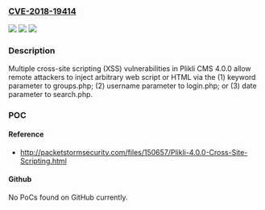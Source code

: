 ### [CVE-2018-19414](https://cve.mitre.org/cgi-bin/cvename.cgi?name=CVE-2018-19414)
![](https://img.shields.io/static/v1?label=Product&message=n%2Fa&color=blue)
![](https://img.shields.io/static/v1?label=Version&message=n%2Fa&color=blue)
![](https://img.shields.io/static/v1?label=Vulnerability&message=n%2Fa&color=brighgreen)

### Description

Multiple cross-site scripting (XSS) vulnerabilities in Plikli CMS 4.0.0 allow remote attackers to inject arbitrary web script or HTML via the (1) keyword parameter to groups.php; (2) username parameter to login.php; or (3) date parameter to search.php.

### POC

#### Reference
- http://packetstormsecurity.com/files/150657/Plikli-4.0.0-Cross-Site-Scripting.html

#### Github
No PoCs found on GitHub currently.

